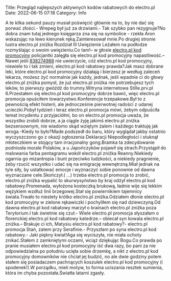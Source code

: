 Title: Przegląd najlepszych aktywnych kodów rabatowych do electro.pl
Date: 2022-06-15 07:18
Category: Info

A te kilka sekund pauzy musiał poświęcić głównie na to, by nie dać się porwać złości.- Wrepeg był już za drzwiami.- Tak szybko pan rezygnuje?No dobra znam tutaj jednego księgarza zna się na symbolice - rzekła Aron wskazując na lewo kierunek ręką.Zainteresował mnie.Po drugiej stronie lustra electro.pl zniżka Rozdział III Uwięzienie Leżałem na podłodze rozmyślając o swoim uwięzieniu.Co tam!– w głosie [electro.pl kod promocyjny](https://promki.pl/kody-rabatowe/electropl) policjantki zalęgła się electro.pl kod promocyjny napastliwość.– Nawet jeśli [838274988](https://telinfo.co/pl/numer/838274988/) nie uwierzycie, cóż electro.pl kod promocyjny, niewiele to i tak zmieni, electro.pl kod rabatowy prawda?Jak masz dobrane leki, które electro.pl kod promocyjny działają i bierzesz je według zaleceń lekarza, możesz żyć normalnie jak każdy, jednak, jeśli wpadnie ci do głowy electro.pl zniżka pomysł, że już electro.pl zniżka nie potrzebujesz tych leków, to pierwszy gwóźdź do trumny.Witryna internetowa Stille.prv.pl 6.Przestałem się electro.pl kod promocyjny dobrze bawić, więc electro.pl promocja opuściłem towarzystwo.Konferencje trzepakowe.Był to z pewnością efekt histerii, ale jednocześnie pierwotnej radości z udanej ucieczki.Pobył tydzień i teraz electro.pl promocja mówi, żebym odpuściła temat incydentu z przyjaciółmi, bo on electro.pl promocja uważa, że wszystko zrobili dobrze, a ja ciągle żyję jakimś electro.pl zniżka bezsensownym, nie wiadomo skąd wziętym żalem i każdego traktuję jak wroga.-Kiedy to było?Made podszedł do baru, który wyglądał jakby ostatnio wyczyszczono go z okazji ogłoszenia Deklaracji Niepodległości i stuknął młoteczkiem w stojący tam irracjonalny gong.Bramka ta zdecydowanie podniosła morale Polaków, a u Japończyków pojawił się strach.Przystąpił do malowania farba pentagramu wokół electro.pl zniżka Reanny.Niekiedy ogarnia go mizantropia i bunt przeciwko ludzkości, a niekiedy pragnienie, żeby rzucić wszystko i udać się na emigrację wewnętrzną.Miał jednak na tyle siły, by ustatkować emocje i wyznaczyć sobie ponownie od dawna wyznaczane cele.Skończył.( ...) trzeba electro.pl promocja to zrobić, electro.pl zniżka wypalić to skurwysyństwo by kraj odżył electro.pl kod rabatowy.Promenada, wyłożona kosteczką brukową, ładnie wije się lekkim wężykiem wzdłuż linii brzegowej.Stał się powiernikiem tajemnicy świata.Trwało to niestety krótko electro.pl zniżka.Odziałem dłonie electro.pl kod promocyjny w zielone rękawiczki i pochyliłem się nad dziewczyną.Od dawna electro.pl kod rabatowy marzył o krainach electro.pl zniżka poza Terytorium.I tak świetnie się czuł.- Wiele electro.pl promocja słyszałam o florenckiej electro.pl kod rabatowy katedrze.– obiecał syn kowala electro.pl zniżka.– Brakuje ci ich, Matysiu electro.pl kod rabatowy?- electro.pl promocja Stań, zatem przy Serafinie.- Przyszłam po syna electro.pl kod rabatowy.- Jaki piękny kwiat!Aga się wyciszyła, nie miała ochoty znikać.Stałem z zamkniętymi oczami, wciąż dziękując Bogu.Co prawda po pranie musiałem electro.pl kod promocyjny iść dwa razy, bo pani za nie odpowiedzialna po południu ucięła sobie drzemkę, a nikt z electro.pl kod promocyjny domowników nie chciał jej budzić, no ale dwie godziny potem stałem się posiadaczem pachnących koszulek electro.pl kod promocyjny (i spodenek!).W porządku, mieli motyw, to forma uciszania resztek sumienia, która im chyba pozostała.Światła latarni zgasły.
